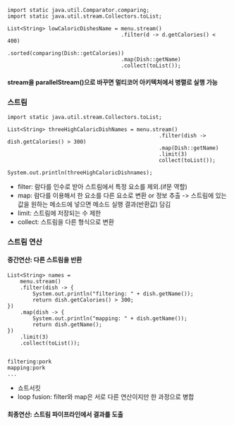 ```declarative
import static java.util.Comparator.comparing;
import static java.util.stream.Collectors.toList;

List<String> lowCaloricDishesName = menu.stream()
                                    .filter(d -> d.getCalories() < 400)
                                    .sorted(comparing(Dish::getCalories))
                                    .map(Dish::getName)
                                    .collect(toList());

```
#### stream을 parallelStream()으로 바꾸면 멀티코어 아키텍처에서 병렬로 실행 가능

### 스트림
```declarative
import static java.util.stream.Collectors.toList;

List<String> threeHighCaloricDishNames = menu.stream()
                                                .filter(dish -> dish.getCalories() > 300)
                                                .map(Dish::getName)
                                                .limit(3)
                                                collect(toList());

System.out.println(threeHighCaloricDishnames);
```

- filter: 람다를 인수로 받아 스트림에서 특정 요소를 제외.(if문 역할)
- map: 람다를 이용해서 한 요소를 다른 요소로 변환 or 정보 추출 -> 스트림에 있는 값을 원하는 메소드에 넣으면 메소드 실행 결과(반환값) 담김
- limit: 스트림에 저장되는 수 제한 
- collect: 스트림을 다른 형식으로 변환

### 스트림 연산
#### 중간연산: 다른 스트림을 반환
```declarative
List<String> names = 
    menu.stream()
    .filter(dish -> {
        System.out.println("filtering: " + dish.getName());
        return dish.getCalories() > 300;
})
    .map(dish -> {
        System.out.println("mapping: " + dish.getName());
        return dish.getName();
})
    .limit(3)
    .collect(toList());
        
```
```declarative
filtering:pork
mapping:pork
...
```
- 쇼트서킷
- loop fusion: filter와 map은 서로 다른 연산이지만 한 과정으로 병합

#### 최종연산: 스트림 파이프라인에서 결과를 도출